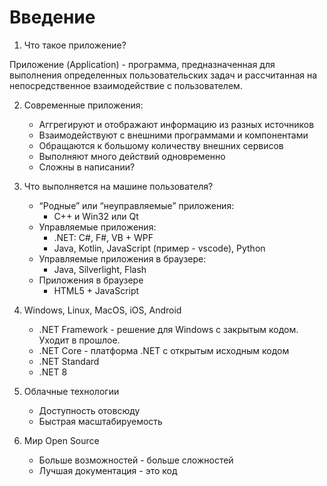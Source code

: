 # Введение

1. Что такое приложение?

Приложение (Application) - программа, предназначенная для выполнения определенных пользовательских задач и рассчитанная на непосредственное взаимодействие с пользователем.

2. Современные приложения:
   * Аггрегируют и отображают информацию из разных источников
   * Взаимодействуют с внешними программами и компонентами 
   * Обращаются к большому количеству внешних сервисов 
   * Выполняют много действий одновременно
   * Сложны в написании?
	
4. Что выполняется на машине пользователя?
	* “Родные” или “неуправляемые” приложения:
		* С++ и Win32 или Qt    
	* Управляемые приложения:
		* .NET: C#, F#, VB + WPF
		* Java, Kotlin, JavaScript (пример - vscode), Python
	* Управляемые приложения в браузере:
		* Java, Silverlight, Flash
	* Приложения в браузере
		* HTML5 + JavaScript

3. Windows, Linux, MacOS, iOS, Android
	* .NET Framework - решение для Windows с закрытым кодом. Уходит в прошлое.
	* .NET Core - платформа .NET  с открытым исходным кодом
	* .NET Standard
	* .NET 8
	

5. Облачные технологии
	* Доступность отовсюду
	* Быстрая масштабируемость

6. Мир Open Source
	* Больше возможностей - больше сложностей
	* Лучшая документация - это код
